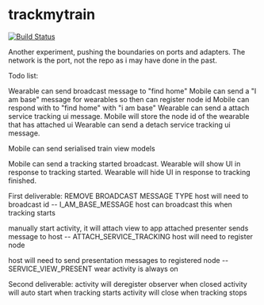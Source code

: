 # trackmytrain

[![Build Status](https://travis-ci.org/rossbeazley/trackmytrain.svg?branch=master)](https://travis-ci.org/rossbeazley/trackmytrain)


Another experiment, pushing the boundaries on ports and adapters. The network is the port, not the repo as i may have done in the past.




Todo list:

Wearable can send broadcast message to "find home"
Mobile can send a "I am base" message for wearables so then can register node id
Mobile can respond with to "find home" with "i am base"
Wearable can send a attach service tracking ui message.
Mobile will store the node id of the wearable that has attached ui
Wearable can send a detach service tracking ui message.

Mobile can send serialised train view models

Mobile can send a tracking started broadcast.
Wearable will show UI in response to tracking started.
Wearable will hide UI in response to tracking finished.



First deliverable:
REMOVE BROADCAST MESSAGE TYPE
host will need to broadcast id -- I_AM_BASE_MESSAGE
host can broadcast this when tracking starts

manually start activity, it will attach view to app
attached presenter sends message to host -- ATTACH_SERVICE_TRACKING
host will need to register node


host will need to send presentation messages to registered node -- SERVICE_VIEW_PRESENT
wear activity is always on






Second deliverable:
activity will deregister observer when closed
activity will auto start when tracking starts
activity will close when tracking stops
